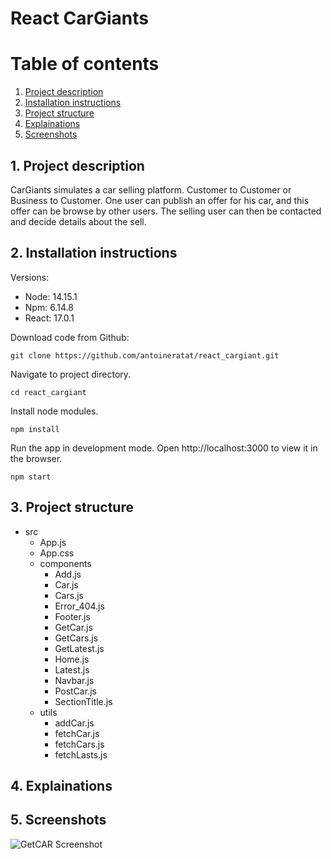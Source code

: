 ﻿# React CarGiants

# Table of contents

1. [Project description](#description)
2. [Installation instructions](#installation)
3. [Project structure](#structure)
4. [Explainations](#explainations)
5. [Screenshots](#screenshots)

## 1. Project description<a name="description"></a>

CarGiants simulates a car selling platform. Customer to Customer or Business to Customer. One user can publish an offer for his car, and this offer can be browse by other users. The selling user can then be contacted and decide details about the sell.

## 2. Installation instructions<a name="installation"></a>

Versions:

-   Node: 14.15.1
-   Npm: 6.14.8
-   React: 17.0.1

Download code from Github:

```shell
git clone https://github.com/antoineratat/react_cargiant.git
```

Navigate to project directory.

```shell
cd react_cargiant
```

Install node modules.

```shell
npm install
```

Run the app in development mode. Open http://localhost:3000 to view it in the browser.

```shell
npm start
```

## 3. Project structure<a name="structure"></a>

-   src
    -   App.js
    -   App.css
    -   components
        -   Add.js
        -   Car.js
        -   Cars.js
        -   Error_404.js
        -   Footer.js
        -   GetCar.js
        -   GetCars.js
        -   GetLatest.js
        -   Home.js
        -   Latest.js
        -   Navbar.js
        -   PostCar.js
        -   SectionTitle.js
    -   utils
        -   addCar.js
        -   fetchCar.js
        -   fetchCars.js
        -   fetchLasts.js

## 4. Explainations<a name="explainations"></a>

## 5. Screenshots<a name="screenshots"></a>

![GetCAR Screenshot](https://templars.guru/app/github/react_cargiant/1.PNG)
